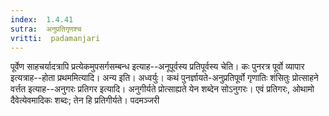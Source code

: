 ```yaml
---
index:  1.4.41
sutra:  अनुप्रतिगृणश्च
vritti:  padamanjari
---
```


पूर्वेण साहचर्यादत्रापि प्रत्येकमुपसर्गसम्बन्ध इत्याह--अनूपूर्वस्य प्रतिपूर्वस्य चेति। कः पुनरत्र पूर्वो व्यापार इत्यत्राह--होता प्रथममित्यादि। अन्य इति। अध्वर्युः। कथं पुनर्ज्ञायते-अनुप्रतिपूर्वो गृणातिः शंसितुः प्रोत्साहने वर्त्तत इत्याह--अनुगरः प्रतिगर इत्यादि। अनुगीर्यते प्रोत्साह्यते येन शब्देन सोऽनुगरः। एवं प्रतिगरः, ओथामो दैवेत्येवमादिकः शब्दः; तेन हि प्रतिगीर्यते।
पदमञ्जरी
